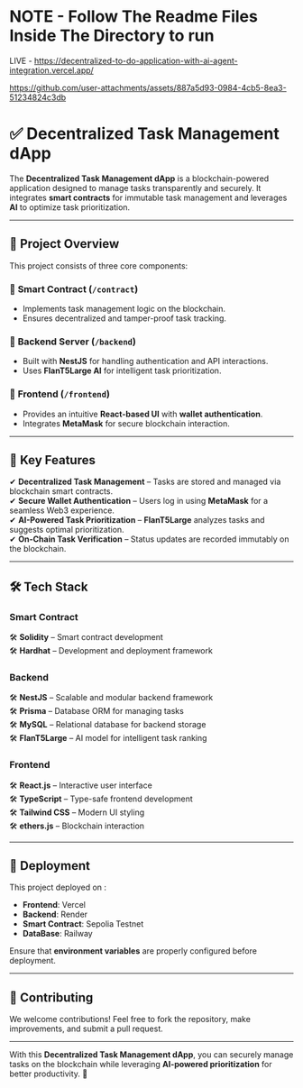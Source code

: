 # NOTE - Follow The Readme Files Inside The Directory to run

LIVE - https://decentralized-to-do-application-with-ai-agent-integration.vercel.app/



https://github.com/user-attachments/assets/887a5d93-0984-4cb5-8ea3-51234824c3db



# ✅ Decentralized Task Management dApp 

The **Decentralized Task Management dApp** is a blockchain-powered application designed to manage tasks transparently and securely. It integrates **smart contracts** for immutable task management and leverages **AI** to optimize task prioritization.  

---

## 🚀 Project Overview  

This project consists of three core components:  

### 🔹 **Smart Contract (`/contract`)**  
- Implements task management logic on the blockchain.  
- Ensures decentralized and tamper-proof task tracking.  

### 🔹 **Backend Server (`/backend`)**  
- Built with **NestJS** for handling authentication and API interactions.  
- Uses **FlanT5Large AI** for intelligent task prioritization.  

### 🔹 **Frontend (`/frontend`)**  
- Provides an intuitive **React-based UI** with **wallet authentication**.  
- Integrates **MetaMask** for secure blockchain interaction.  

---

## 🎯 Key Features  

✔ **Decentralized Task Management** – Tasks are stored and managed via blockchain smart contracts.  
✔ **Secure Wallet Authentication** – Users log in using **MetaMask** for a seamless Web3 experience.  
✔ **AI-Powered Task Prioritization** – **FlanT5Large** analyzes tasks and suggests optimal prioritization.  
✔ **On-Chain Task Verification** – Status updates are recorded immutably on the blockchain.  

---

## 🛠️ Tech Stack  

### **Smart Contract**  
🛠 **Solidity** – Smart contract development  
🛠 **Hardhat** – Development and deployment framework  

### **Backend**  
🛠 **NestJS** – Scalable and modular backend framework  
🛠 **Prisma** – Database ORM for managing tasks  
🛠 **MySQL** – Relational database for backend storage  
🛠 **FlanT5Large** – AI model for intelligent task ranking  

### **Frontend**  
🛠 **React.js** – Interactive user interface  
🛠 **TypeScript** – Type-safe frontend development  
🛠 **Tailwind CSS** – Modern UI styling  
🛠 **ethers.js** – Blockchain interaction  

---

## 📜 Deployment  

This project deployed on :

- **Frontend**: Vercel 
- **Backend**: Render
- **Smart Contract**: Sepolia Testnet  
- **DataBase**: Railway

Ensure that **environment variables** are properly configured before deployment.  

---

## 🤝 Contributing  

We welcome contributions! Feel free to fork the repository, make improvements, and submit a pull request.  

---

With this **Decentralized Task Management dApp**, you can securely manage tasks on the blockchain while leveraging **AI-powered prioritization** for better productivity. 🚀
